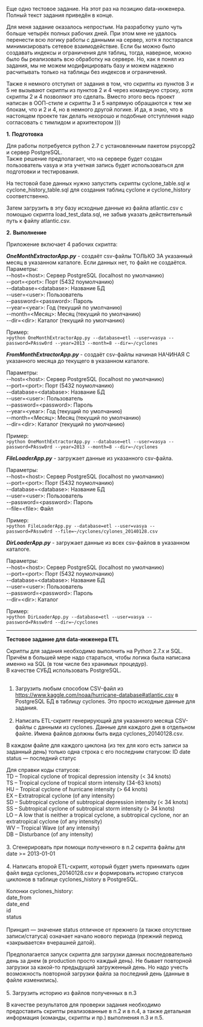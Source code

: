 Еще одно тестовое задание. На этот раз на позицию data-инженера. Полный текст задания приведён в конце.

Для меня задание оказалось непростым. На разработку ушло чуть больше четырёх полных рабочих дней. При этом мне не удалось перенести всю логику работы с данными на сервер, хотя я постарался минимизировать сетевое взаимодействие. Если бы можно было создавать индексы и ограничения для таблиц, тогда, наверное, можно было бы реализовать всю обработку на сервере. Но, как я понял из задания, мы не можем модифицировать базу и можем надежно расчитывать только на таблицы без индексов и ограничений.

Также я немного отступил от задания в том, что скрипты из пунктов 3 и 5 не вызывают скрипты из пунктов 2 и 4 через командную строку, хотя скрипты 2 и 4 позволяют это сделать. Вместо этого весь проект написан в ООП-стиле и скрипты 3 и 5 напрямую обращаются к тем же блокам, что и 2 и 4, но в немного другой логике. И да, я знаю, что в настоящем проекте так делать нехорошо и подобные отступления надо согласовать с тимлидом и архитектором ))) 

**1.**
**Подготовка**

Для работы потребуется python 2.7 с установленным пакетом psycopg2 и сервер PostgreSQL.</br>
Также решение предполагает, что на сервере будет создан пользователь vasya и эта учетная запись будет использоваться для подготовки и тестирования.

На тестовой базе данных нужно запустить скрипты cyclone\_table.sql и cyclone\_history\_table.sql для создания таблиц cyclone и cyclone\_history соответственно.

Затем загрузить в эту базу исходные данные из файла atlantic.csv с помощью скрипта load\_test\_data.sql, не забыв указать действительный путь к файлу atlantic.csv.

**2.**
**Выполнение**

Приложение включает 4 рабочих скрипта:

***OneMonthExtractorApp.py*** - создаёт csv-файлы ТОЛЬКО ЗА указанный месяц в указанном каталоге. Если данных нет, то файл не создаётся.</br>
Параметры:</br>
--host=<host\>: Сервер PostgreSQL (localhost по умолчанию)</br>
--port=<port\>: Порт (5432 поумолчанию)</br>
--database=<database\>: Название БД</br>
--user=<user\>: Пользователь</br>
--password=<password\>: Пароль<br/>
--year=<year\>: Год (текущий по умолчанию)<br/>
--month=<Месяц\>: Месяц (текущий по умолчанию)<br/>
--dir=<dir\>: Каталог (текущий по умолчанию)

Пример:<br/>
`>python OneMonthExtractorApp.py --database=etl --user=vasya --password=PAssw0rd --year=2013 --month=8 --dir=~/cyclones`


***FromMonthExtractorApp.py*** - создаёт csv-файлы начиная НАЧИНАЯ С указанного месяца до текущего в указанном каталоге.</br>

Параметры:<br/>
--host=<host\>: Сервер PostgreSQL (localhost по умолчанию)</br>
--port=<port\>: Порт (5432 поумолчанию)</br>
--database=<database\>: Название БД</br>
--user=<user\>: Пользователь</br>
--password=<password\>: Пароль<br/>
--year=<year\>: Год (текущий по умолчанию)<br/>
--month=<Месяц\>: Месяц (текущий по умолчанию)<br/>
--dir=<dir\>: Каталог (текущий по умолчанию)

Пример:<br/>
`>python OneMonthExtractorApp.py --database=etl --user=vasya --password=PAssw0rd --year=2013 --month=8 --dir=~/cyclones`

***FileLoaderApp.py*** - загружает данные из указанного csv-файла.</br>

Параметры:<br/>
--host=<host\>: Сервер PostgreSQL (localhost по умолчанию)</br>
--port=<port\>: Порт (5432 поумолчанию)</br>
--database=<database\>: Название БД</br>
--user=<user\>: Пользователь</br>
--password=<password\>: Пароль<br/>
--file=<file\>: Файл

Пример:<br/>
`>python FileLoaderApp.py --database=etl --user=vasya --password=PAssw0rd --file=~/cyclones/cylones_20140128.csv`

***DirLoaderApp.py*** - загружает данные из всех csv-файлов в указанном каталоге.</br>

Параметры:<br/>
--host=<host\>: Сервер PostgreSQL (localhost по умолчанию)</br>
--port=<port\>: Порт (5432 поумолчанию)</br>
--database=<database\>: Название БД</br>
--user=<user\>: Пользователь</br>
--password=<password\>: Пароль<br/>
--dir=<dir\>: Каталог

Пример:<br/>
`>python DirLoaderApp.py --database=etl --user=vasya --password=PAssw0rd --dir=~/cyclones`

----------

**Тестовое задание для data-инженера ETL**

Скрипты для задания необходимо выполнить на Python 2.7.x и SQL. Причём в большей мере надо стараться, чтобы логика была написана именно на SQL (в том числе без хранимых процедур).  
В качестве СУБД использовать PostgreSQL.<br/><br/>
1. Загрузить любым способом CSV-файл из https://www.kaggle.com/noaa/hurricane-database#atlantic.csv в PostgreSQL БД в таблицу cyclones. Это просто исходные данные для задания.<br/><br/> 
2. Написать ETL-скрипт генерирующий для указанного месяца CSV-файлы с данными из cyclones. Данные для каждого дня в отдельном файле. Имена файлов должны быть вида cyclones_20140128.csv.

В каждом файле для каждого циклона (из тех для кого есть записи за заданный день) только одна строка с его последним статусом:
ID
date
status — последний статус

Для справки коды статусов:<br/>
TD – Tropical cyclone of tropical depression intensity (< 34 knots)<br/>
TS – Tropical cyclone of tropical storm intensity (34-63 knots)<br/>
HU – Tropical cyclone of hurricane intensity (> 64 knots)<br/>
EX – Extratropical cyclone (of any intensity)<br/>
SD – Subtropical cyclone of subtropical depression intensity (< 34 knots)<br/>
SS – Subtropical cyclone of subtropical storm intensity (> 34 knots)<br/>
LO – A low that is neither a tropical cyclone, a subtropical cyclone, nor an extratropical cyclone (of any intensity)<br/>
WV – Tropical Wave (of any intensity)<br/>
DB – Disturbance (of any intensity)<br/><br/>
3. Сгенерировать при помощи полученного в п.2 скрипта файлы для date >= 2013-01-01<br/><br/>
4. Написать второй ETL-скрипт, который будет уметь принимать один файл вида cyclones\_20140128.csv и формировать историю статусов циклонов в таблице cyclones_history в PostgreSQL. 

Колонки cyclones\_history:</br>
date\_from</br>
date_end</br>
id</br>
status<br/><br/>
Принцип — значение status отличное от прежнего (а также отсутствие записи/статуса) означает начало нового периода (прежний период «закрывается» вчерашней датой).

Предполагается запуск скрипта для загрузки данных последовательно день за днем (в production просто каждый день). Не бывает повторной загрузки за какой-то предыдущий загруженный день. Но надо учесть возможность повторной загрузки файла за последний день (данные в файле изменились).<br/><br/>
5. Загрузить историю из файлов полученных в п.3

В качестве результатов для проверки задания необходимо предоставить скрипты реализованные в п.2 и в п.4, а также детальная информация (команды, скрипты и пр.) выполнения п.3 и п.5.